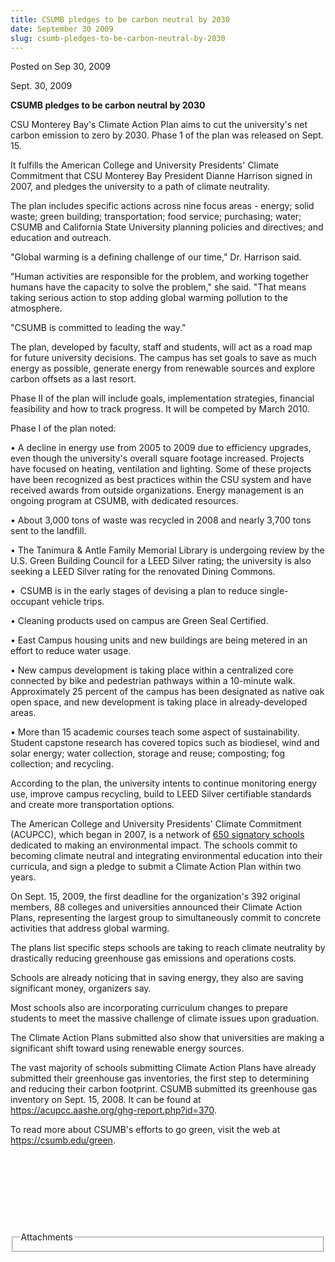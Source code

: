```yaml
---
title: CSUMB pledges to be carbon neutral by 2030
date: September 30 2009
slug: csumb-pledges-to-be-carbon-neutral-by-2030
---
```


 
<span class="date">Posted on Sep 30, 2009 </span>
<p>Sept. 30, 2009</p>
<strong>CSUMB pledges to be carbon neutral by 2030</strong>
<p>
  CSU Monterey Bay&apos;s Climate Action Plan aims to cut the university&apos;s
  net carbon emission to zero by 2030. Phase 1 of the plan was released on Sept.
  15.
</p>
<p>
  It fulfills the American College and University Presidents&apos; Climate
  Commitment that CSU Monterey Bay President Dianne Harrison signed in 2007, and
  pledges the university to a path of climate neutrality.
</p>
<p>
  The plan includes specific actions across nine focus areas - energy; solid
  waste; green building; transportation; food service; purchasing; water; CSUMB
  and California State University planning policies and directives; and
  education and outreach.
</p>
<p>
  &quot;Global warming is a defining challenge of our time,&quot; Dr. Harrison
  said.
</p>
<p>
  &quot;Human activities are responsible for the problem, and working together
  humans have the capacity to solve the problem,&quot; she said. &quot;That
  means taking serious action to stop adding global warming pollution to the
  atmosphere.
</p>
<p>&quot;CSUMB is committed to leading the way.&quot;</p>
<p>
  The plan, developed by faculty, staff and students, will act as a road map for
  future university decisions. The campus has set goals to save as much energy
  as possible, generate energy from renewable sources and explore carbon offsets
  as a last resort.
</p>
<p>
  Phase II of the plan will include goals, implementation strategies, financial
  feasibility and how to track progress. It will be competed by March 2010.
</p>
<p>Phase I of the plan noted:</p>
<p>
  &#x2022; A decline in energy use from 2005 to 2009 due to efficiency upgrades,
  even though the university&apos;s overall square footage increased. Projects
  have focused on heating, ventilation and lighting. Some of these projects have
  been recognized as best practices within the CSU system and have received
  awards from outside organizations. Energy management is an ongoing program at
  CSUMB, with dedicated resources.
</p>
<p>
  &#x2022; About 3,000 tons of waste was recycled in 2008 and nearly 3,700 tons
  sent to the landfill.
</p>
<p>
  &#x2022; The Tanimura &amp; Antle Family Memorial Library is undergoing review
  by the U.S. Green Building Council for a LEED Silver rating; the university is
  also seeking a LEED Silver rating for the renovated Dining Commons.
</p>
<p>
  &#x2022;&#xA0; CSUMB is in the early stages of devising a plan to reduce
  single-occupant vehicle trips.
</p>
<p>&#x2022; Cleaning products used on campus are Green Seal Certified.</p>
<p>
  &#x2022; East Campus housing units and new buildings are being metered in an
  effort to reduce water usage.
</p>
<p>
  &#x2022; New campus development is taking place within a centralized core
  connected by bike and pedestrian pathways within a 10-minute walk.
  Approximately 25 percent of the campus has been designated as native oak open
  space, and new development is taking place in already-developed areas.
</p>
<p>
  &#x2022; More than 15 academic courses teach some aspect of sustainability.
  Student capstone research has covered topics such as biodiesel, wind and solar
  energy; water collection, storage and reuse; composting; fog collection; and
  recycling.
</p>
<p>
  According to the plan, the university intents to continue monitoring energy
  use, improve campus recycling, build to LEED Silver certifiable standards and
  create more transportation options.
</p>
<p>
  The American College and University Presidents&apos; Climate Commitment
  (ACUPCC), which began in 2007, is a network of
  <a
    href="https://www.presidentsclimatecommitment.org/signatories/list"
    rel="nofollow"
    >650 signatory schools</a
  >
  dedicated to making an environmental impact. The schools commit to becoming
  climate neutral and integrating environmental education into their curricula,
  and sign a pledge to submit a Climate Action Plan within two years.
</p>
<p>
  On Sept. 15, 2009, the&#xA0;first deadline for the organization&apos;s 392
  original members, 88 colleges and universities announced their Climate Action
  Plans, representing the largest group to simultaneously commit to concrete
  activities that address global warming.
</p>
<p>
  The plans list specific steps schools are taking to reach climate neutrality
  by drastically reducing greenhouse gas emissions and operations costs.
</p>
<p>
  Schools are already noticing that in saving energy, they also are saving
  significant money, organizers say.
</p>
<p>
  Most schools also are incorporating curriculum changes to prepare students to
  meet the massive challenge of climate issues upon graduation.
</p>
<p>
  The Climate Action Plans submitted also show that universities are making a
  significant shift toward using renewable energy sources.
</p>
<p>
  The vast majority of schools submitting Climate Action Plans have already
  submitted their greenhouse gas inventories, the first step to determining and
  reducing their carbon footprint. CSUMB submitted its greenhouse gas inventory
  on Sept. 15, 2008. It can be found at
  <a href="https://acupcc.aashe.org/ghg-report.php?id=370" rel="nofollow"
    >https://acupcc.aashe.org/ghg-report.php?id=370</a
  >.
</p>
<p>
  To read more about CSUMB&apos;s efforts to go green, visit the web at
  <a href="https://csumb.edu/green" rel="nofollow">https://csumb.edu/green</a>.
</p>
<p>&#xA0;</p>
<p>&#xA0;</p>
<p>&#xA0;</p>
<p>&#xA0;</p>
<fieldset class="fieldgroup group-attachments">
  <legend>Attachments</legend>
  <div class="field field-type-emvideo field-field-attach-video">
    <div class="field-items">
      <div class="field-item odd">
        <div class="emvideo emvideo-video emvideo-" />
      </div>
    </div>
  </div>
</fieldset>
 
